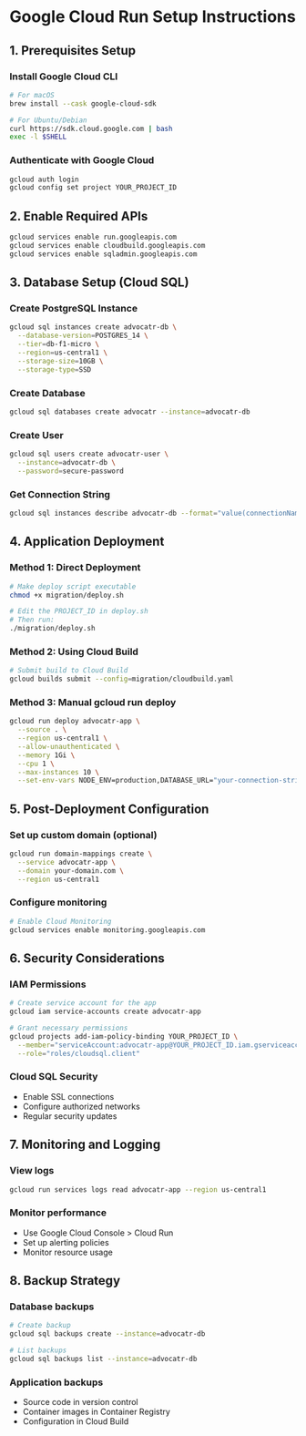
# Google Cloud Run Setup Instructions

## 1. Prerequisites Setup

### Install Google Cloud CLI
```bash
# For macOS
brew install --cask google-cloud-sdk

# For Ubuntu/Debian
curl https://sdk.cloud.google.com | bash
exec -l $SHELL
```

### Authenticate with Google Cloud
```bash
gcloud auth login
gcloud config set project YOUR_PROJECT_ID
```

## 2. Enable Required APIs
```bash
gcloud services enable run.googleapis.com
gcloud services enable cloudbuild.googleapis.com
gcloud services enable sqladmin.googleapis.com
```

## 3. Database Setup (Cloud SQL)

### Create PostgreSQL Instance
```bash
gcloud sql instances create advocatr-db \
  --database-version=POSTGRES_14 \
  --tier=db-f1-micro \
  --region=us-central1 \
  --storage-size=10GB \
  --storage-type=SSD
```

### Create Database
```bash
gcloud sql databases create advocatr --instance=advocatr-db
```

### Create User
```bash
gcloud sql users create advocatr-user \
  --instance=advocatr-db \
  --password=secure-password
```

### Get Connection String
```bash
gcloud sql instances describe advocatr-db --format="value(connectionName)"
```

## 4. Application Deployment

### Method 1: Direct Deployment
```bash
# Make deploy script executable
chmod +x migration/deploy.sh

# Edit the PROJECT_ID in deploy.sh
# Then run:
./migration/deploy.sh
```

### Method 2: Using Cloud Build
```bash
# Submit build to Cloud Build
gcloud builds submit --config=migration/cloudbuild.yaml
```

### Method 3: Manual gcloud run deploy
```bash
gcloud run deploy advocatr-app \
  --source . \
  --region us-central1 \
  --allow-unauthenticated \
  --memory 1Gi \
  --cpu 1 \
  --max-instances 10 \
  --set-env-vars NODE_ENV=production,DATABASE_URL="your-connection-string"
```

## 5. Post-Deployment Configuration

### Set up custom domain (optional)
```bash
gcloud run domain-mappings create \
  --service advocatr-app \
  --domain your-domain.com \
  --region us-central1
```

### Configure monitoring
```bash
# Enable Cloud Monitoring
gcloud services enable monitoring.googleapis.com
```

## 6. Security Considerations

### IAM Permissions
```bash
# Create service account for the app
gcloud iam service-accounts create advocatr-app

# Grant necessary permissions
gcloud projects add-iam-policy-binding YOUR_PROJECT_ID \
  --member="serviceAccount:advocatr-app@YOUR_PROJECT_ID.iam.gserviceaccount.com" \
  --role="roles/cloudsql.client"
```

### Cloud SQL Security
- Enable SSL connections
- Configure authorized networks
- Regular security updates

## 7. Monitoring and Logging

### View logs
```bash
gcloud run services logs read advocatr-app --region us-central1
```

### Monitor performance
- Use Google Cloud Console > Cloud Run
- Set up alerting policies
- Monitor resource usage

## 8. Backup Strategy

### Database backups
```bash
# Create backup
gcloud sql backups create --instance=advocatr-db

# List backups
gcloud sql backups list --instance=advocatr-db
```

### Application backups
- Source code in version control
- Container images in Container Registry
- Configuration in Cloud Build
